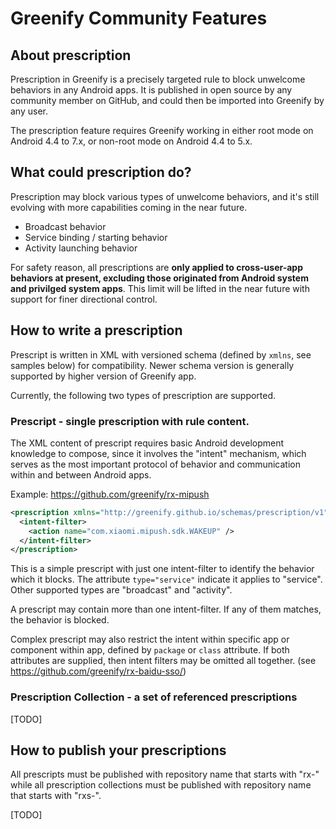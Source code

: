 # Greenify Community Features

## About prescription

Prescription in Greenify is a precisely targeted rule to block unwelcome behaviors in any Android apps. It is published in open source by any community member on GitHub, and could then be imported into Greenify by any user.

The prescription feature requires Greenify working in either root mode on Android 4.4 to 7.x, or non-root mode on Android 4.4 to 5.x.

## What could prescription do?

Prescription may block various types of unwelcome behaviors, and it's still evolving with more capabilities coming in the near future.

* Broadcast behavior
* Service binding / starting behavior
* Activity launching behavior

For safety reason, all prescriptions are **only applied to cross-user-app behaviors at present, excluding those originated from Android system and privilged system apps**. This limit will be lifted in the near future with support for finer directional control.

## How to write a prescription

Prescript is written in XML with versioned schema (defined by `xmlns`, see samples below) for compatibility. Newer schema version is generally supported by higher version of Greenify app.

Currently, the following two types of prescription are supported.

### Prescript - single prescription with rule content.

The XML content of prescript requires basic Android development knowledge to compose, since it involves the "intent" mechanism, which serves as the most important protocol of behavior and communication within and between Android apps.

Example: https://github.com/greenify/rx-mipush

```xml
<prescription xmlns="http://greenify.github.io/schemas/prescription/v1" type="service">
  <intent-filter>
    <action name="com.xiaomi.mipush.sdk.WAKEUP" />
  </intent-filter>
</prescription>
```

This is a simple prescript with just one intent-filter to identify the behavior which it blocks. The attribute `type="service"` indicate it applies to "service". Other supported types are "broadcast" and "activity".

A prescript may contain more than one intent-filter. If any of them matches, the behavior is blocked.

Complex prescript may also restrict the intent within specific app or component within app, defined by `package` or `class` attribute. If both attributes are supplied, then intent filters may be omitted all together. (see https://github.com/greenify/rx-baidu-sso/)

### Prescription Collection - a set of referenced prescriptions

[TODO]

## How to publish your prescriptions

All prescripts must be published with repository name that starts with "rx-" while all prescription collections must be published with repository name that starts with "rxs-".

[TODO]
